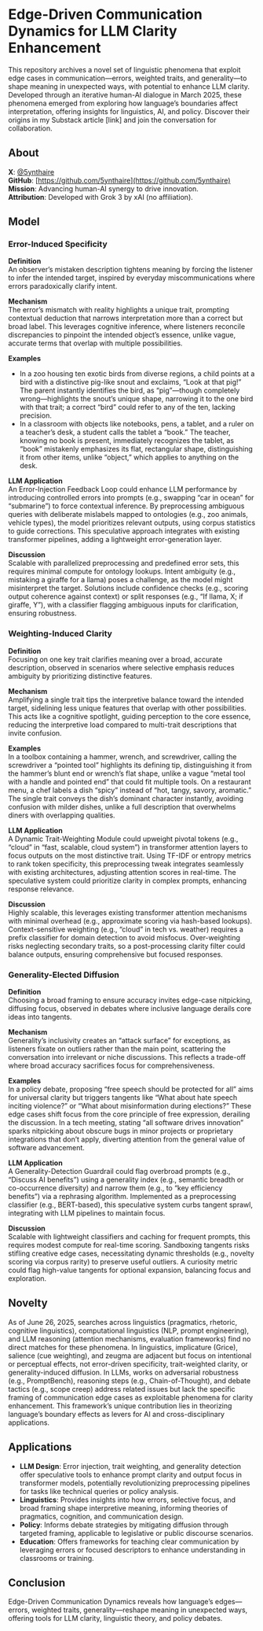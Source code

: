 # Edge-Driven Communication Dynamics for LLM Clarity Enhancement

This repository archives a novel set of linguistic phenomena that exploit edge cases in communication—errors, weighted traits, and generality—to shape meaning in unexpected ways, with potential to enhance LLM clarity. Developed through an iterative human-AI dialogue in March 2025, these phenomena emerged from exploring how language’s boundaries affect interpretation, offering insights for linguistics, AI, and policy. Discover their origins in my Substack article [link] and join the conversation for collaboration.

## About

**X**: [@5ynthaire](https://x.com/5ynthaire)  
**GitHub**: [https://github.com/5ynthaire](https://github.com/5ynthaire)  
**Mission**: Advancing human-AI synergy to drive innovation.  
**Attribution**: Developed with Grok 3 by xAI (no affiliation).

## Model

### Error-Induced Specificity

**Definition**  
An observer’s mistaken description tightens meaning by forcing the listener to infer the intended target, inspired by everyday miscommunications where errors paradoxically clarify intent.  

**Mechanism**  
The error’s mismatch with reality highlights a unique trait, prompting contextual deduction that narrows interpretation more than a correct but broad label. This leverages cognitive inference, where listeners reconcile discrepancies to pinpoint the intended object’s essence, unlike vague, accurate terms that overlap with multiple possibilities.  

**Examples**  
- In a zoo housing ten exotic birds from diverse regions, a child points at a bird with a distinctive pig-like snout and exclaims, “Look at that pig!” The parent instantly identifies the bird, as “pig”—though completely wrong—highlights the snout’s unique shape, narrowing it to the one bird with that trait; a correct “bird” could refer to any of the ten, lacking precision.
- In a classroom with objects like notebooks, pens, a tablet, and a ruler on a teacher’s desk, a student calls the tablet a “book.” The teacher, knowing no book is present, immediately recognizes the tablet, as “book” mistakenly emphasizes its flat, rectangular shape, distinguishing it from other items, unlike “object,” which applies to anything on the desk.  

**LLM Application**  
An Error-Injection Feedback Loop could enhance LLM performance by introducing controlled errors into prompts (e.g., swapping “car in ocean” for “submarine”) to force contextual inference. By preprocessing ambiguous queries with deliberate mislabels mapped to ontologies (e.g., zoo animals, vehicle types), the model prioritizes relevant outputs, using corpus statistics to guide corrections. This speculative approach integrates with existing transformer pipelines, adding a lightweight error-generation layer.  

**Discussion**  
Scalable with parallelized preprocessing and predefined error sets, this requires minimal compute for ontology lookups. Intent ambiguity (e.g., mistaking a giraffe for a llama) poses a challenge, as the model might misinterpret the target. Solutions include confidence checks (e.g., scoring output coherence against context) or split responses (e.g., “If llama, X; if giraffe, Y”), with a classifier flagging ambiguous inputs for clarification, ensuring robustness.

### Weighting-Induced Clarity

**Definition**  
Focusing on one key trait clarifies meaning over a broad, accurate description, observed in scenarios where selective emphasis reduces ambiguity by prioritizing distinctive features.  

**Mechanism**  
Amplifying a single trait tips the interpretive balance toward the intended target, sidelining less unique features that overlap with other possibilities. This acts like a cognitive spotlight, guiding perception to the core essence, reducing the interpretive load compared to multi-trait descriptions that invite confusion.  

**Examples**  
In a toolbox containing a hammer, wrench, and screwdriver, calling the screwdriver a “pointed tool” highlights its defining tip, distinguishing it from the hammer’s blunt end or wrench’s flat shape, unlike a vague “metal tool with a handle and pointed end” that could fit multiple tools. On a restaurant menu, a chef labels a dish “spicy” instead of “hot, tangy, savory, aromatic.” The single trait conveys the dish’s dominant character instantly, avoiding confusion with milder dishes, unlike a full description that overwhelms diners with overlapping qualities.  

**LLM Application**  
A Dynamic Trait-Weighting Module could upweight pivotal tokens (e.g., “cloud” in “fast, scalable, cloud system”) in transformer attention layers to focus outputs on the most distinctive trait. Using TF-IDF or entropy metrics to rank token specificity, this preprocessing tweak integrates seamlessly with existing architectures, adjusting attention scores in real-time. The speculative system could prioritize clarity in complex prompts, enhancing response relevance.  

**Discussion**  
Highly scalable, this leverages existing transformer attention mechanisms with minimal overhead (e.g., approximate scoring via hash-based lookups). Context-sensitive weighting (e.g., “cloud” in tech vs. weather) requires a prefix classifier for domain detection to avoid misfocus. Over-weighting risks neglecting secondary traits, so a post-processing clarity filter could balance outputs, ensuring comprehensive but focused responses.

### Generality-Elected Diffusion

**Definition**  
Choosing a broad framing to ensure accuracy invites edge-case nitpicking, diffusing focus, observed in debates where inclusive language derails core ideas into tangents.  

**Mechanism**  
Generality’s inclusivity creates an “attack surface” for exceptions, as listeners fixate on outliers rather than the main point, scattering the conversation into irrelevant or niche discussions. This reflects a trade-off where broad accuracy sacrifices focus for comprehensiveness.  

**Examples**  
In a policy debate, proposing “free speech should be protected for all” aims for universal clarity but triggers tangents like “What about hate speech inciting violence?” or “What about misinformation during elections?” These edge cases shift focus from the core principle of free expression, derailing the discussion. In a tech meeting, stating “all software drives innovation” sparks nitpicking about obscure bugs in minor projects or proprietary integrations that don’t apply, diverting attention from the general value of software advancement.  

**LLM Application**  
A Generality-Detection Guardrail could flag overbroad prompts (e.g., “Discuss AI benefits”) using a generality index (e.g., semantic breadth or co-occurrence diversity) and narrow them (e.g., to “key efficiency benefits”) via a rephrasing algorithm. Implemented as a preprocessing classifier (e.g., BERT-based), this speculative system curbs tangent sprawl, integrating with LLM pipelines to maintain focus.  

**Discussion**  
Scalable with lightweight classifiers and caching for frequent prompts, this requires modest compute for real-time scoring. Sandboxing tangents risks stifling creative edge cases, necessitating dynamic thresholds (e.g., novelty scoring via corpus rarity) to preserve useful outliers. A curiosity metric could flag high-value tangents for optional expansion, balancing focus and exploration.

## Novelty

As of June 26, 2025, searches across linguistics (pragmatics, rhetoric, cognitive linguistics), computational linguistics (NLP, prompt engineering), and LLM reasoning (attention mechanisms, evaluation frameworks) find no direct matches for these phenomena. In linguistics, implicature (Grice), salience (cue weighting), and zeugma are adjacent but focus on intentional or perceptual effects, not error-driven specificity, trait-weighted clarity, or generality-induced diffusion. In LLMs, works on adversarial robustness (e.g., PromptBench), reasoning steps (e.g., Chain-of-Thought), and debate tactics (e.g., scope creep) address related issues but lack the specific framing of communication edge cases as exploitable phenomena for clarity enhancement. This framework’s unique contribution lies in theorizing language’s boundary effects as levers for AI and cross-disciplinary applications.

## Applications

- **LLM Design**: Error injection, trait weighting, and generality detection offer speculative tools to enhance prompt clarity and output focus in transformer models, potentially revolutionizing preprocessing pipelines for tasks like technical queries or policy analysis.  
- **Linguistics**: Provides insights into how errors, selective focus, and broad framing shape interpretive meaning, informing theories of pragmatics, cognition, and communication design.  
- **Policy**: Informs debate strategies by mitigating diffusion through targeted framing, applicable to legislative or public discourse scenarios.  
- **Education**: Offers frameworks for teaching clear communication by leveraging errors or focused descriptors to enhance understanding in classrooms or training.

## Conclusion

Edge-Driven Communication Dynamics reveals how language’s edges—errors, weighted traits, generality—reshape meaning in unexpected ways, offering tools for LLM clarity, linguistic theory, and policy debates.